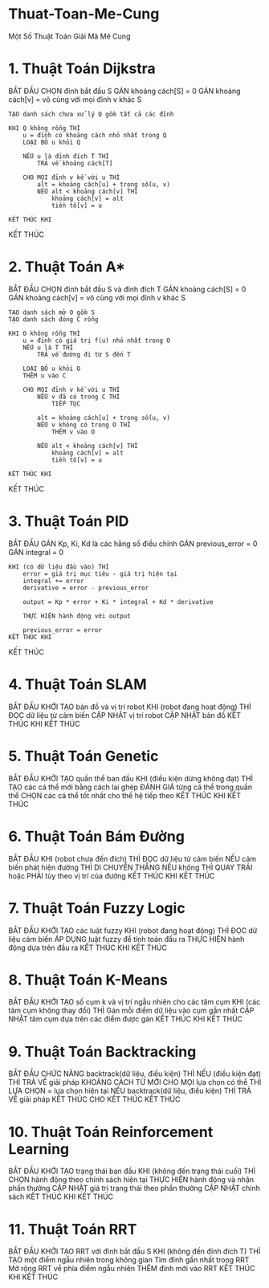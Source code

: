 # Thuat-Toan-Me-Cung
Một Số Thuật Toán Giải Mã Mê Cung

# 1. Thuật Toán Dijkstra

BẮT ĐẦU
    CHỌN đỉnh bắt đầu S
    GÁN khoảng cách[S] = 0
    GÁN khoảng cách[v] = vô cùng với mọi đỉnh v khác S

    TẠO danh sách chưa xử lý Q gồm tất cả các đỉnh

    KHI Q không rỗng THÌ
        u = đỉnh có khoảng cách nhỏ nhất trong Q
        LOẠI BỎ u khỏi Q
        
        NẾU u là đỉnh đích T THÌ
            TRẢ về khoảng cách[T]
        
        CHO MỌI đỉnh v kề với u THÌ
            alt = khoảng cách[u] + trọng số(u, v)
            NẾU alt < khoảng cách[v] THÌ
                khoảng cách[v] = alt
                tiền tố[v] = u

    KẾT THÚC KHI
KẾT THÚC
# 2. Thuật Toán A*

BẮT ĐẦU
    CHỌN đỉnh bắt đầu S và đỉnh đích T
    GÁN khoảng cách[S] = 0
    GÁN khoảng cách[v] = vô cùng với mọi đỉnh v khác S

    TẠO danh sách mở O gồm S
    TẠO danh sách đóng C rỗng

    KHI O không rỗng THÌ
        u = đỉnh có giá trị f(u) nhỏ nhất trong O
        NẾU u là T THÌ
            TRẢ về đường đi từ S đến T
        
        LOẠI BỎ u khỏi O
        THÊM u vào C
        
        CHO MỌI đỉnh v kề với u THÌ
            NẾU v đã có trong C THÌ
                TIẾP TỤC
            
            alt = khoảng cách[u] + trọng số(u, v)
            NẾU v không có trong O THÌ
                THÊM v vào O
            
            NẾU alt < khoảng cách[v] THÌ
                khoảng cách[v] = alt
                tiền tố[v] = u

    KẾT THÚC KHI
KẾT THÚC
# 3. Thuật Toán PID

BẮT ĐẦU
    GÁN Kp, Ki, Kd là các hằng số điều chỉnh
    GÁN previous_error = 0
    GÁN integral = 0
    
    KHI (có dữ liệu đầu vào) THÌ
        error = giá trị mục tiêu - giá trị hiện tại
        integral += error
        derivative = error - previous_error
        
        output = Kp * error + Ki * integral + Kd * derivative
        
        THỰC HIỆN hành động với output

        previous_error = error
    KẾT THÚC KHI
KẾT THÚC
# 4. Thuật Toán SLAM

BẮT ĐẦU
    KHỞI TẠO bản đồ và vị trí robot
    KHI (robot đang hoạt động) THÌ
        ĐỌC dữ liệu từ cảm biến
        CẬP NHẬT vị trí robot
        CẬP NHẬT bản đồ
    KẾT THÚC KHI
KẾT THÚC
# 5. Thuật Toán Genetic

BẮT ĐẦU
    KHỞI TẠO quần thể ban đầu
    KHI (điều kiện dừng không đạt) THÌ
        TẠO các cá thể mới bằng cách lai ghép
        ĐÁNH GIÁ từng cá thể trong quần thể
        CHỌN các cá thể tốt nhất cho thế hệ tiếp theo
    KẾT THÚC KHI
KẾT THÚC
# 6. Thuật Toán Bám Đường

BẮT ĐẦU
    KHI (robot chưa đến đích) THÌ
        ĐỌC dữ liệu từ cảm biến
        NẾU cảm biến phát hiện đường THÌ
            DI CHUYỂN THẲNG
        NẾU không THÌ
            QUAY TRÁI hoặc PHẢI tùy theo vị trí của đường
    KẾT THÚC KHI
KẾT THÚC
# 7. Thuật Toán Fuzzy Logic

BẮT ĐẦU
    KHỞI TẠO các luật fuzzy
    KHI (robot đang hoạt động) THÌ
        ĐỌC dữ liệu cảm biến
        ÁP DỤNG luật fuzzy để tính toán đầu ra
        THỰC HIỆN hành động dựa trên đầu ra
    KẾT THÚC KHI
KẾT THÚC
# 8. Thuật Toán K-Means

BẮT ĐẦU
    KHỞI TẠO số cụm k và vị trí ngẫu nhiên cho các tâm cụm
    KHI (các tâm cụm không thay đổi) THÌ
        Gán mỗi điểm dữ liệu vào cụm gần nhất
        CẬP NHẬT tâm cụm dựa trên các điểm được gán
    KẾT THÚC KHI
KẾT THÚC
# 9. Thuật Toán Backtracking

BẮT ĐẦU
    CHỨC NĂNG backtrack(dữ liệu, điều kiện) THÌ
        NẾU (điều kiện đạt) THÌ
            TRẢ VỀ giải pháp
        KHOẢNG CÁCH TỪ MỚI
        CHO MỌI lựa chọn có thể THÌ
            LỰA CHỌN = lựa chọn hiện tại
            NẾU backtrack(dữ liệu, điều kiện) THÌ
                TRẢ VỀ giải pháp
        KẾT THÚC CHO
    KẾT THÚC
KẾT THÚC
# 10. Thuật Toán Reinforcement Learning

BẮT ĐẦU
    KHỞI TẠO trạng thái ban đầu
    KHI (không đến trạng thái cuối) THÌ
        CHỌN hành động theo chính sách hiện tại
        THỰC HIỆN hành động và nhận phần thưởng
        CẬP NHẬT giá trị trạng thái theo phần thưởng
        CẬP NHẬT chính sách
    KẾT THÚC KHI
KẾT THÚC
# 11. Thuật Toán RRT

BẮT ĐẦU
    KHỞI TẠO RRT với đỉnh bắt đầu S
    KHI (không đến đỉnh đích T) THÌ
        TẠO một điểm ngẫu nhiên trong không gian
        Tìm đỉnh gần nhất trong RRT
        Mở rộng RRT về phía điểm ngẫu nhiên
        THÊM đỉnh mới vào RRT
    KẾT THÚC KHI
KẾT THÚC
